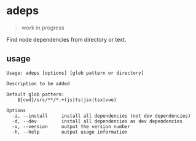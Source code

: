 # adeps

> work in progress

Find node dependencies from directory or text.

## usage

```
Usage: adeps [options] [glob pattern or directory]

Description to be added

Default glob pattern:
    ${cwd}/src/**/*.+(js|ts|jsx|tsx|vue)

Options
  -i, --install     install all dependencies (not dev dependencies)
  -d, --dev         install all dependencies as dev dependencies
  -v, --version     output the version number
  -h, --help        output usage information
```
